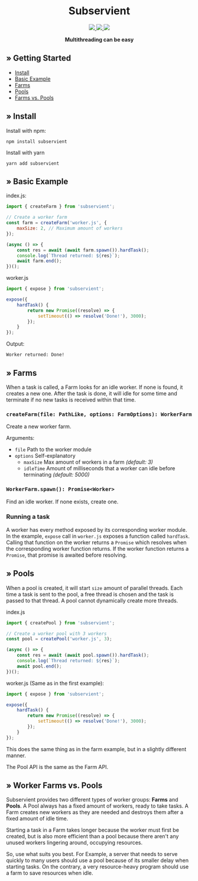 <h1 align="center">Subservient</h1>
<p align="center">
    <a href="https://npmjs.com/package/subservient">
        <img src="https://img.shields.io/npm/v/subservient" />
    </a>
    <a href="https://npmjs.com/package/subservient">
        <img src="https://img.shields.io/npm/dm/subservient" />
    </a>
    <a href="https://npmjs.com/package/subservient">
        <img src="https://img.shields.io/npm/l/subservient" />
    </a>
</p>

<p align="center">
    <b align="center">Multithreading can be easy</b>
</p>

## » Getting Started
- [Install](#»-install)
- [Basic Example](#»-basic-example)
- [Farms](#»-farms)
- [Pools](#»-pools)
- [Farms vs. Pools](#»-worker-farms-vs-pools)

## » Install
Install with npm:
```
npm install subservient
```

Install with yarn
```
yarn add subservient
```

## » Basic Example
index.js:
```js
import { createFarm } from 'subservient';

// Create a worker farm
const farm = createFarm('worker.js', {
	maxSize: 2, // Maximum amount of workers
});

(async () => {
    const res = await (await farm.spawn()).hardTask();
    console.log(`Thread returned: ${res}`);
    await farm.end();
})();

```

worker.js
```js
import { expose } from 'subservient';

expose({
    hardTask() {
        return new Promise((resolve) => {
            setTimeout(() => resolve('Done!'), 3000);
        });
    }
});
```

Output:
```plaintext
Worker returned: Done!
```

## » Farms
When a task is called, a Farm looks for an idle worker. If none is found, it creates a new one. After the task is done, it will idle for some time and terminate if no new tasks is received within that time.

### `createFarm(file: PathLike, options: FarmOptions): WorkerFarm`
Create a new worker farm.

Arguments:
- `file` Path to the worker module
- `options` Self-explanatory
    - `maxSize` Max amount of workers in a farm *(default: 3)*
    - `idleTime` Amount of milliseconds that a worker can idle before terminating *(default: 5000)*

### `WorkerFarm.spawn(): Promise<Worker>`
Find an idle worker. If none exists, create one.

### Running a task
A worker has every method exposed by its corresponding worker module. In the example, `expose` call in `worker.js` exposes a function called `hardTask`. Calling that function on the worker returns a `Promise` which resolves when the corresponding worker function returns. If the worker function returns a `Promise`, that promise is awaited before resolving.

## » Pools
When a pool is created, it will start `size` amount of parallel threads. Each time a task is sent to the pool, a free thread is chosen and the task is passed to that thread. A pool cannot dynamically create more threads.

index.js
```js
import { createPool } from 'subservient';

// Create a worker pool with 3 workers
const pool = createPool('worker.js', 3);

(async () => {
    const res = await (await pool.spawn()).hardTask();
    console.log(`Thread returned: ${res}`);
    await pool.end();
})();
```

worker.js (Same as in the first example):
```js
import { expose } from 'subservient';

expose({
    hardTask() {
        return new Promise((resolve) => {
            setTimeout(() => resolve('Done!'), 3000);
        });
    }
});
```

This does the same thing as in the farm example, but in a slightly different manner.

The Pool API is the same as the Farm API.

## » Worker Farms vs. Pools
Subservient provides two different types of worker groups: **Farms** and **Pools**. A Pool always has a fixed amount of workers, ready to take tasks. A Farm creates new workers as they are needed and destroys them after a fixed amount of idle time.

Starting a task in a Farm takes longer because the worker must first be created, but is also more efficient than a pool because there aren't any unused workers lingering around, occupying resources.

So, use what suits you best. For Example, a server that needs to serve quickly to many users should use a pool because of its smaller delay when starting tasks. On the contrary, a very resource-heavy program should use a farm to save resources when idle.